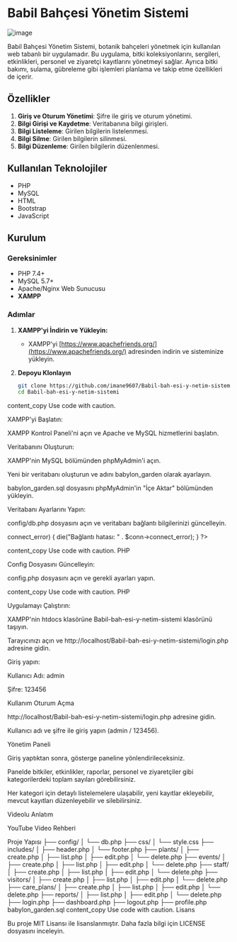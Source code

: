 # Babil Bahçesi Yönetim Sistemi
![image](https://github.com/imane9607/Babil-bah-esi-y-netim-sistemi/assets/168463900/01032cf9-9705-47b4-a10f-8c99a08ee2a6)

Babil Bahçesi Yönetim Sistemi, botanik bahçeleri yönetmek için kullanılan web tabanlı bir uygulamadır. Bu uygulama, bitki koleksiyonlarını, sergileri, etkinlikleri, personel ve ziyaretçi kayıtlarını yönetmeyi sağlar. Ayrıca bitki bakımı, sulama, gübreleme gibi işlemleri planlama ve takip etme özellikleri de içerir.

## Özellikler

1. **Giriş ve Oturum Yönetimi**: Şifre ile giriş ve oturum yönetimi.
2. **Bilgi Girişi ve Kaydetme**: Veritabanına bilgi girişleri.
3. **Bilgi Listeleme**: Girilen bilgilerin listelenmesi.
4. **Bilgi Silme**: Girilen bilgilerin silinmesi.
5. **Bilgi Düzenleme**: Girilen bilgilerin düzenlenmesi.

## Kullanılan Teknolojiler

- PHP
- MySQL
- HTML
- Bootstrap
- JavaScript

## Kurulum

### Gereksinimler

- PHP 7.4+
- MySQL 5.7+
- Apache/Nginx Web Sunucusu
- **XAMPP**

### Adımlar

1. **XAMPP'yi İndirin ve Yükleyin:** 
   - XAMPP'yi [https://www.apachefriends.org/](https://www.apachefriends.org/) adresinden indirin ve sisteminize yükleyin.

2. **Depoyu Klonlayın**
   ```sh
   git clone https://github.com/imane9607/Babil-bah-esi-y-netim-sistemi.git
   cd Babil-bah-esi-y-netim-sistemi
content_copy
Use code with caution.

XAMPP'yi Başlatın:

XAMPP Kontrol Paneli'ni açın ve Apache ve MySQL hizmetlerini başlatın.

Veritabanını Oluşturun:

XAMPP'nin MySQL bölümünden phpMyAdmin'i açın.

Yeni bir veritabanı oluşturun ve adını babylon_garden olarak ayarlayın.

babylon_garden.sql dosyasını phpMyAdmin'in "İçe Aktar" bölümünden yükleyin.

Veritabanı Ayarlarını Yapın:

config/db.php dosyasını açın ve veritabanı bağlantı bilgilerinizi güncelleyin.

<?php
$servername = "localhost";
$username = "root"; // XAMPP'nin varsayılan kullanıcı adı
$password = ""; // XAMPP'nin varsayılan şifresi (genellikle boş)
$dbname = "babylon_garden";

// Veritabanına bağlan
$conn = new mysqli($servername, $username, $password, $dbname);

// Bağlantıyı kontrol et
if ($conn->connect_error) {
    die("Bağlantı hatası: " . $conn->connect_error);
}
?>
content_copy
Use code with caution.
PHP

Config Dosyasını Güncelleyin:

config.php dosyasını açın ve gerekli ayarları yapın.

<?php
define('OPENWEATHERMAP_API_KEY', 'api_anahtarınız');
?>
content_copy
Use code with caution.
PHP

Uygulamayı Çalıştırın:

XAMPP'nin htdocs klasörüne Babil-bah-esi-y-netim-sistemi klasörünü taşıyın.

Tarayıcınızı açın ve http://localhost/Babil-bah-esi-y-netim-sistemi/login.php adresine gidin.

Giriş yapın:

Kullanıcı Adı: admin

Şifre: 123456

Kullanım
Oturum Açma

http://localhost/Babil-bah-esi-y-netim-sistemi/login.php adresine gidin.

Kullanıcı adı ve şifre ile giriş yapın (admin / 123456).

Yönetim Paneli

Giriş yaptıktan sonra, gösterge paneline yönlendirileceksiniz.

Panelde bitkiler, etkinlikler, raporlar, personel ve ziyaretçiler gibi kategorilerdeki toplam sayıları görebilirsiniz.

Her kategori için detaylı listelemelere ulaşabilir, yeni kayıtlar ekleyebilir, mevcut kayıtları düzenleyebilir ve silebilirsiniz.

Videolu Anlatım

YouTube Video Rehberi

Proje Yapısı
├── config/
│   └── db.php
├── css/
│   └── style.css
├── includes/
│   ├── header.php
│   └── footer.php
├── plants/
│   ├── create.php
│   ├── list.php
│   ├── edit.php
│   └── delete.php
├── events/
│   ├── create.php
│   ├── list.php
│   ├── edit.php
│   └── delete.php
├── staff/
│   ├── create.php
│   ├── list.php
│   ├── edit.php
│   └── delete.php
├── visitors/
│   ├── create.php
│   ├── list.php
│   ├── edit.php
│   └── delete.php
├── care_plans/
│   ├── create.php
│   ├── list.php
│   ├── edit.php
│   └── delete.php
├── reports/
│   ├── list.php
│   ├── edit.php
│   └── delete.php
├── login.php
├── dashboard.php
├── logout.php
├── profile.php
babylon_garden.sql
content_copy
Use code with caution.
Lisans

Bu proje MIT Lisansı ile lisanslanmıştır. Daha fazla bilgi için LICENSE dosyasını inceleyin.
